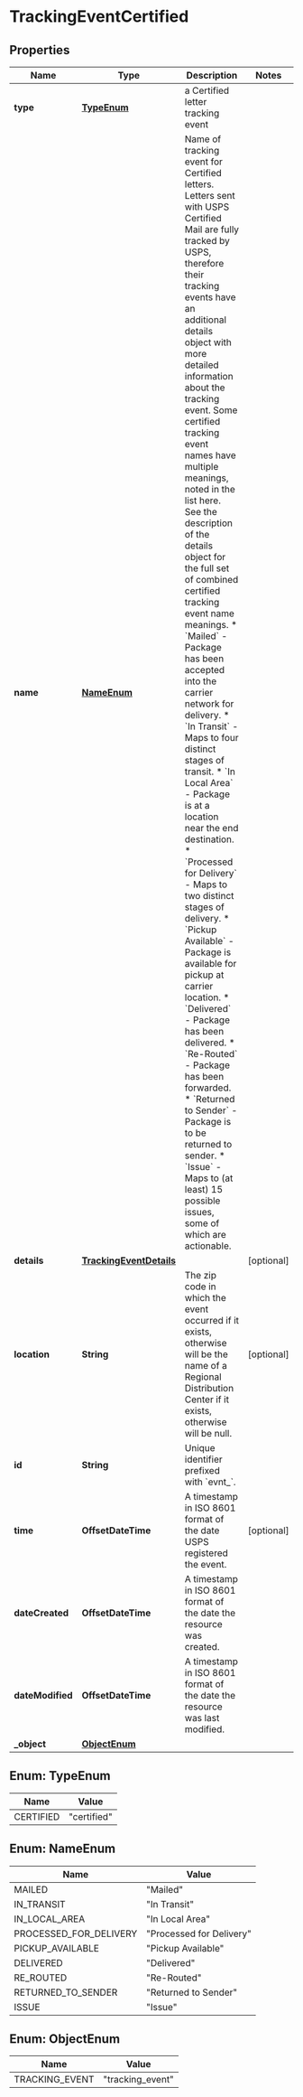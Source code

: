 

# TrackingEventCertified


## Properties

Name | Type | Description | Notes
------------ | ------------- | ------------- | -------------
**type** | [**TypeEnum**](#TypeEnum) | a Certified letter tracking event | 
**name** | [**NameEnum**](#NameEnum) | Name of tracking event for Certified letters. Letters sent with USPS Certified Mail are fully tracked by USPS, therefore their tracking events have an additional details object with more detailed information about the tracking event. Some certified tracking event names have multiple meanings, noted in the list here. See the description of the details object for the full set of combined certified tracking event name meanings.    * &#x60;Mailed&#x60; - Package has been accepted into the carrier network for delivery.    * &#x60;In Transit&#x60; - Maps to four distinct stages of transit.    * &#x60;In Local Area&#x60; - Package is at a location near the end destination.    * &#x60;Processed for Delivery&#x60; - Maps to two distinct stages of delivery.    * &#x60;Pickup Available&#x60; - Package is available for pickup at carrier location.    * &#x60;Delivered&#x60; - Package has been delivered.    * &#x60;Re-Routed&#x60; - Package has been forwarded.    * &#x60;Returned to Sender&#x60; - Package is to be returned to sender.    * &#x60;Issue&#x60; - Maps to (at least) 15 possible issues, some of which are actionable.  | 
**details** | [**TrackingEventDetails**](TrackingEventDetails.md) |  |  [optional]
**location** | **String** | The zip code in which the event occurred if it exists, otherwise will be the name of a Regional Distribution Center if it exists, otherwise will be null.  |  [optional]
**id** | **String** | Unique identifier prefixed with &#x60;evnt_&#x60;. | 
**time** | **OffsetDateTime** | A timestamp in ISO 8601 format of the date USPS registered the event. |  [optional]
**dateCreated** | **OffsetDateTime** | A timestamp in ISO 8601 format of the date the resource was created. | 
**dateModified** | **OffsetDateTime** | A timestamp in ISO 8601 format of the date the resource was last modified. | 
**_object** | [**ObjectEnum**](#ObjectEnum) |  | 



## Enum: TypeEnum

Name | Value
---- | -----
CERTIFIED | &quot;certified&quot;



## Enum: NameEnum

Name | Value
---- | -----
MAILED | &quot;Mailed&quot;
IN_TRANSIT | &quot;In Transit&quot;
IN_LOCAL_AREA | &quot;In Local Area&quot;
PROCESSED_FOR_DELIVERY | &quot;Processed for Delivery&quot;
PICKUP_AVAILABLE | &quot;Pickup Available&quot;
DELIVERED | &quot;Delivered&quot;
RE_ROUTED | &quot;Re-Routed&quot;
RETURNED_TO_SENDER | &quot;Returned to Sender&quot;
ISSUE | &quot;Issue&quot;



## Enum: ObjectEnum

Name | Value
---- | -----
TRACKING_EVENT | &quot;tracking_event&quot;



